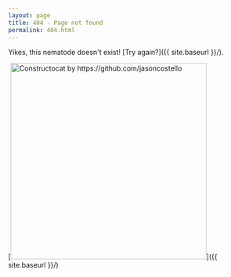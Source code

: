 ```yaml
---
layout: page
title: 404 - Page not found
permalink: 404.html
---
```


Yikes, this nematode doesn't exist! [Try again?]({{ site.baseurl }}/).

[<img src="{{ site.baseurl }}/images/404.jpg" alt="Constructocat by https://github.com/jasoncostello" style="width: 400px;"/>]({{ site.baseurl }}/)
